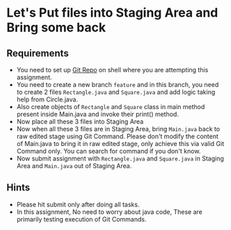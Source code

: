 # Let's Put files into Staging Area and Bring some back

## Requirements

 - You need to set up [Git Repo](https://github.com/ak-s-0723/Assignment2) on shell where you are attempting this assignment.
 - You need to create a new branch `feature` and in this branch, you need to create 2 files `Rectangle.java` and `Square.java` and add logic taking help from Circle.java.
 - Also create objects of `Rectangle` and `Square` class in main method present inside Main.java and invoke their print() method.
 - Now place all these 3 files into Staging Area
 - Now when all these 3 files are in Staging Area, bring `Main.java` back to raw edited stage using Git Command. Please don't modify the content of Main.java to bring it in raw edited stage, only achieve this via valid Git Command only. You can search for command if you don't know.
 - Now submit assignment with `Rectangle.java` and `Square.java` in Staging Area and `Main.java` out of Staging Area.

## Hints
- Please hit submit only after doing all tasks.
- In this assignment, No need to worry about java code, These are primarily testing execution of Git Commands.

